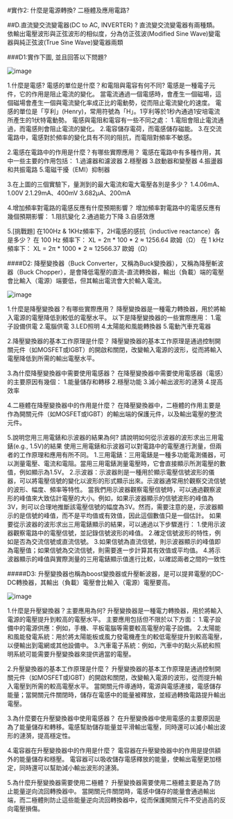
#實作2: 什麼是電源轉換? 二極體及應用電路?

##D.直流變交流變電器(DC to AC, INVERTER) ? 直流變交流變電器有兩種類。 依輸出電壓波形與正弦波形的相似度，分為仿正弦波(Modified Sine Wave)變電器與純正弦波(True Sine Wave)變電器兩類

###D1:實作下圖, 並且回答以下問題?

![image](https://github.com/Hongxiang29/Lawyer/assets/162286627/45cca721-3a09-4ceb-bc04-f911ba9796ad)

1.什麼是電感? 電感的單位是什麼？和電阻與電容有何不同? 電感是一種電子元件，它的作用是阻止電流的變化。 當電流通過一個電感時，會產生一個磁場，這個磁場會產生一個與電流變化率成正比的電動勢，從而阻止電流變化的速度。 電感的單位是「亨利」(Henry)，常用符號為「H」。1亨利等於1秒內通過1安培電流所產生的1伏特電動勢。 電感與電阻和電容有一些不同之處： 1.電阻會阻止電流通過，而電感則會阻止電流的變化。 2.電容儲存電荷，而電感儲存磁能。 3.在交流電路中，電感對於頻率的變化具有不同的阻抗，而電阻對頻率不敏感。

2.電感在電路中的作用是什麼？有哪些實際應用？ 電感在電路中有多種作用，其中一些主要的作用包括： 1.過濾器和濾波器 2.穩壓器 3.啟動器和變壓器 4.振盪器和共振電路 5.電磁干擾（EMI）抑制器

3.在上圖的三個實驗下，量測到的最大電流和電大電壓各別是多少？ 1.4.06mA、1.00V 2.1.29mA、400mV 3.682μA、200mA

4.增加頻率對電路的電感反應有什麼預期影響？ 增加頻率對電路中的電感反應有幾個預期影響： 1.阻抗變化 2.通過能力下降 3.自感效應

5.[挑戰題] 在100Hz & 1KHz頻率下，2H電感的感抗（inductive reactance）各是多少？ 在 100 Hz 頻率下： XL = 2π * 100 * 2 ≈ 1256.64 歐姆（Ω） 在 1 kHz 頻率下： XL = 2π * 1000 * 2 ≈ 12566.37 歐姆（Ω）

####D2: 降壓變換器（Buck Converter，又稱為Buck變換器），又稱為降壓斬波器（Buck Chopper），是會降低電壓的直流-直流轉換器，輸出（負載）端的電壓會比輸入（電源）端要低，但其輸出電流會大於輸入電流。

![image](https://github.com/Hongxiang29/Lawyer/assets/162286627/a4158ca0-301e-4e2d-bea3-fe4f523cb244)

1.什麼是降壓變換器？有哪些實際應用？ 降壓變換器是一種電力轉換器，用於將輸入電源的電壓降低到較低的電壓水平。 以下是降壓變換器的一些實際應用： 1.電子設備供電 2.電腦供電 3.LED照明 4.太陽能和風能轉換器 5.電動汽車充電器

2.降壓變換器的基本工作原理是什麼？ 降壓變換器的基本工作原理是通過控制開關元件（如MOSFET或IGBT）的開啟和關閉，改變輸入電源的波形，從而將輸入電壓降低到所需的輸出電壓水平。

3.為什麼降壓變換器中需要使用電感器？ 在降壓變換器中需要使用電感器（電感）的主要原因有幾個： 1.能量儲存和轉移 2.穩壓功能 3.減小輸出波形的漣漪 4.提高效率

4.二極體在降壓變換器中的作用是什麼？ 在降壓變換器中，二極體的作用主要是作為開關元件（如MOSFET或IGBT）的輸出端的保護元件，以及輸出電壓的整流元件。

5.說明您用三用電錶和示波器的結果為何? 請說明如何從示波器的波形求出三用電錶(e.g., 1.5V)的結果 使用三用電錶和示波器可以對電路中的電壓進行測量，但兩者的工作原理和應用有所不同。 1.三用電錶：三用電錶是一種多功能電測儀器，可以測量電壓、電流和電阻。當用三用電錶測量電壓時，它會直接顯示所測電壓的數值，例如顯示為1.5V。 2.示波器：示波器則是一種用於顯示電壓信號波形的儀器，可以將電壓信號的變化以波形的形式顯示出來。示波器通常用於觀察交流信號的波形、幅度、頻率等特性。 當我們用示波器觀察電壓信號時，可以通過觀察波形的峰值來大致估計電壓的大小。例如，如果示波器顯示的信號波形的峰值為3V，則可以合理地推斷該電壓信號的幅度為3V。然而，需要注意的是，示波器顯示的是信號的峰值，而不是平均值或有效值，因此這個數值只是一個估計。 如果要從示波器的波形求出三用電錶顯示的結果，可以通過以下步驟進行： 1.使用示波器觀察電路中的電壓信號，並記錄信號波形的峰值。 2.確定信號波形的特性，例如是否為交流信號或直流信號。 3.如果信號為直流信號，則示波器顯示的峰值即為電壓值；如果信號為交流信號，則需要進一步計算其有效值或平均值。 4.將示波器顯示的峰值與實際測量的三用電錶顯示值進行比較，以確認兩者之間的一致性

#####D3: 升壓變換器也稱為boost變換器或升壓斬波器，是可以提昇電壓的DC-DC轉換器，其輸出（負載）電壓會比輸入（電源）電壓要高。

![image](https://github.com/Hongxiang29/Lawyer/assets/162286627/df3d4fa8-da60-4fcd-80dc-f3d88785e622)

1.什麼是升壓變換器？主要應用為何? 升壓變換器是一種電力轉換器，用於將輸入電源的電壓提升到較高的電壓水平。 主要應用包括但不限於以下方面： 1.電子設備中的電源供應：例如，手機、平板電腦等需要較高電壓的電子設備。 2.太陽能和風能發電系統：用於將太陽能板或風力發電機產生的較低電壓提升到較高電壓，以便輸出到電網或其他設備中。 3.汽車電子系統：例如，汽車中的點火系統和照明系統可能需要升壓變換器來提供適當的電壓。

2.升壓變換器的基本工作原理是什麼？ 升壓變換器的基本工作原理是通過控制開關元件（如MOSFET或IGBT）的開啟和關閉，改變輸入電源的波形，從而提升輸入電壓到所需的較高電壓水平。 當開關元件導通時，電源與電感連接，電感儲存能量；當開關元件關閉時，儲存在電感中的能量被釋放，並經過轉換電路提升輸出電壓。

3.為什麼要在升壓變換器中使用電感器？ 在升壓變換器中使用電感的主要原因是為了能量儲存和轉移。電感幫助儲存能量並平滑輸出電壓，同時還可以減小輸出波形的漣漪，提高穩定性。

4.電容器在升壓變換器中的作用是什麼？ 電容器在升壓變換器中的作用是提供額外的能量儲存和穩壓。 電容器可以吸收儲存電感釋放的能量，使輸出電壓更加穩定，同時還可以幫助減小輸出波形的漣漪。

5.為什麼升壓變換器需要使用二極體？ 升壓變換器需要使用二極體主要是為了防止能量逆向流回轉換器中。 當開關元件關閉時，電感中儲存的能量會通過輸出端，而二極體則防止這些能量逆向流回轉換器中，從而保護開關元件不受過高的反向電壓損傷。
